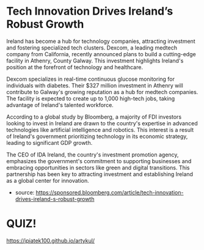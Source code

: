 # Tech Innovation Drives Ireland’s Robust Growth

Ireland has become a hub for technology companies, attracting investment and fostering specialized tech clusters. Dexcom, a leading medtech company from California, recently announced plans to build a cutting-edge facility in Athenry, County Galway. This investment highlights Ireland's position at the forefront of technology and healthcare.

Dexcom specializes in real-time continuous glucose monitoring for individuals with diabetes. Their $327 million investment in Athenry will contribute to Galway's growing reputation as a hub for medtech companies. The facility is expected to create up to 1,000 high-tech jobs, taking advantage of Ireland's talented workforce.

According to a global study by Bloomberg, a majority of FDI investors looking to invest in Ireland are drawn to the country's expertise in advanced technologies like artificial intelligence and robotics. This interest is a result of Ireland's government prioritizing technology in its economic strategy, leading to significant GDP growth.

The CEO of IDA Ireland, the country's investment promotion agency, emphasizes the government's commitment to supporting businesses and embracing opportunities in sectors like green and digital transitions. This partnership has been key to attracting investment and establishing Ireland as a global center for innovation.

 
* source: https://sponsored.bloomberg.com/article/tech-innovation-drives-ireland-s-robust-growth
# QUIZ!
https://jpiatek100.github.io/artykul/
